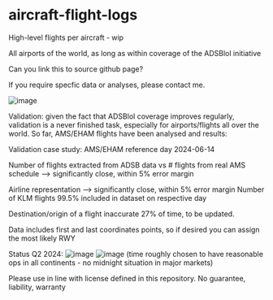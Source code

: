 # aircraft-flight-logs
High-level flights per aircraft - wip

All airports of the world, as long as within coverage of the ADSBlol initiative

Can you link this to source github page?

If you require specfic data or analyses, please contact me.

![image](https://github.com/user-attachments/assets/daa94716-cab0-4d94-beed-233c0b44c4a6)

Validation: given the fact that ADSBlol coverage improves regularly, validation is a never finished task, especially for airports/flights all over the world.
So far, AMS/EHAM flights have been analysed and results:

Validation case study:
AMS/EHAM reference day 2024-06-14

Number of flights extracted from ADSB data vs # flights from real AMS schedule --> significantly close, within 5% error margin

Airline representation --> significantly close, within 5% error margin
Number of KLM flights 99.5% included in dataset on respective day

Destination/origin of a flight inaccurate 27% of time, to be updated.

Data includes first and last coordinates points, so if desired you can assign the most likely RWY

Status Q2 2024:
![image](https://github.com/user-attachments/assets/92117619-ecc2-48f3-bc73-07407cca4445)
![image](https://github.com/user-attachments/assets/b96a126c-00aa-4076-9882-f5a84669eb13)
(time roughly chosen to have reasonable ops in all continents - no midnight situation in major markets)

Please use in line with license defined in this repository. No guarantee, liability, warranty
